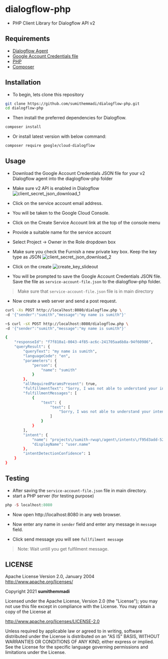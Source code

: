 # dialogflow-php
- PHP Client Library for Dialogflow API v2
## Requirements

* [Dialogflow Agent](https://dialogflow.com/docs/reference/v2-agent-setup)
* [Google Account Credentials file](https://cloud.google.com/docs/authentication/production)
* [PHP ](http://php.net/downloads.php)
* [Composer](https://getcomposer.org/)

## Installation

- To begin, lets clone this repository
```bash
git clone https://github.com/sumithemmadi/dialogflow-php.git
cd dialogflow-php
```
- Then  install the preferred dependencies for Dialogflow.

```bash
composer install
```

- Or install latest version with below command:
```bash
composer require google/cloud-dialogflow
```

## Usage
- Download the Google Account Credentials JSON file for your v2 Dialogflow agent into the diaglogflow-php folder

- Make sure v2 API is enabled in Dialogflow
![client_secret_json_download_1](https://user-images.githubusercontent.com/50250422/135780264-48c383ce-7942-418f-baf8-703b5257fd30.png)
- Click on the service account email address.
- You will be taken to the Google Cloud Console.
- Click on the Create Service Account link at the top of the console menu
- Provide a suitable name for the service account
- Select Project -> Owner in the Role dropdown box
- Make sure you check the Furnish a new private key box. Keep the key type as JSON
![client_secret_json_download_2](https://user-images.githubusercontent.com/50250422/135780322-ed003c6f-cf2e-47dd-9c0f-e176e90fc91c.png)
- Click on the create
![create_key_slideout](https://user-images.githubusercontent.com/50250422/135780443-9d351d03-405c-49a4-9317-9131bab92041.png)
- You will be prompted to save the Google Account Credentials JSON file. Save the file as `service-account-file.json` to the dialogflow-php folder.
> Make sure that `service-account-file.json` file is in  main directory
- Now create a web server and send a post request.
```sh
curl -Xs POST http://localhost:8080/dialogflow.php \
-d '{"sender":"sumith","message":"my name is sumith"}'
```
```sh
~$ curl -sX POST http://localhost:8080/dialogflow.php \
-d '{"sender":"sumith","message":"my name is sumith"}'

{
    "responseId": "f7f810a1-0043-4f85-ac6c-241705aa6b8a-94f60986",
    "queryResult": {
        "queryText": "my name is sumith",
        "languageCode": "en",
        "parameters": {
            "person": {
                "name": "sumith"
            }
        },
        "allRequiredParamsPresent": true,
        "fulfillmentText": "Sorry, I was not able to understand your intention . I'm trying to get better at this thing.",
        "fulfillmentMessages": [
            {
                "text": {
                    "text": [
                        "Sorry, I was not able to understand your intention . I'm trying to get better at this thing."
                    ]
                }
            }
        ],
        "intent": {
            "name": "projects\/sumith-rwup\/agent\/intents\/f95d3add-52fb-4119-87f0-e1717181173d",
            "displayName": "user.name"
        },
        "intentDetectionConfidence": 1
    }
}
```

## Testing
- After saving the `service-account-file.json` file in main directory.
- start a PHP server (for testing purpose)
```php
php -S localhost:8080
```
- Now open http://localhost:8080 in any web browser.

- Now enter any name in `sender` field and enter any message in `message` field.
- Click send message you will see `fullfilment message` 
> Note: Wait untill you get fulfilment message.

## LICENSE
   Apache License
   Version 2.0, January 2004
   http://www.apache.org/licenses/

   Copyright  2021  <b>sumithemmadi</b>

   Licensed under the Apache License, Version 2.0 (the "License");
   you may not use this file except in compliance with the License.
   You may obtain a copy of the License at

   http://www.apache.org/licenses/LICENSE-2.0

   Unless required by applicable law or agreed to in writing, software
   distributed under the License is distributed on an "AS IS" BASIS,
   WITHOUT WARRANTIES OR CONDITIONS OF ANY KIND, either express or implied.
   See the License for the specific language governing permissions and
   limitations under the License.

